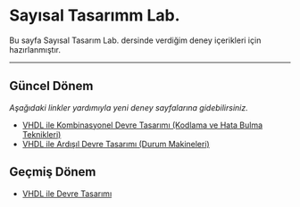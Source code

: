 # Sayısal Tasarımm Lab.
Bu sayfa Sayısal Tasarım Lab. dersinde verdiğim deney içerikleri için hazırlanmıştır.

---

## Güncel Dönem
_Aşağıdaki linkler yardımıyla yeni deney sayfalarına gidebilirsiniz._
* [VHDL ile Kombinasyonel Devre Tasarımı (Kodlama ve Hata Bulma Teknikleri)](0_logic_design_lab/1_vhdl_ile_kombinasyonel_devre_tasarimi/readme.md)
* [VHDL ile Ardışıl Devre Tasarımı (Durum Makineleri)](0_logic_design_lab/2_vhdl_ile_ardisil_devre_tasarimi/readme.md)

## Geçmiş Dönem
* [VHDL ile Devre Tasarımı](0_logic_design_lab\_vhdl_ile_devre_tasarimi\readme.md)